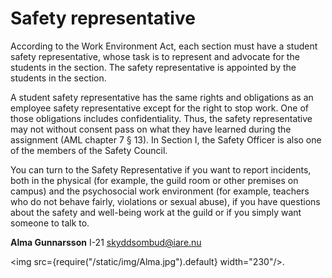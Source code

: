 # Safety representative

According to the Work Environment Act, each section must have a student safety representative, whose task is to represent and advocate for the students in the section. The safety representative is appointed by the students in the section.

A student safety representative has the same rights and obligations as an employee safety representative except for the right to stop work. One of those obligations includes confidentiality. Thus, the safety representative may not without consent pass on what they have learned during the assignment (AML chapter 7 § 13). In Section I, the Safety Officer is also one of the members of the Safety Council.

You can turn to the Safety Representative if you want to report incidents, both in the physical (for example, the guild room or other premises on campus) and the psychosocial work environment (for example, teachers who do not behave fairly, violations or sexual abuse), if you have questions about the safety and well-being work at the guild or if you simply want someone to talk to.

__Alma Gunnarsson__ I-21 skyddsombud@iare.nu

<img src={require("/static/img/Alma.jpg").default} width="230"/>.